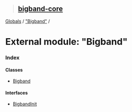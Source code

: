 > ## [bigband-core](../README.md)

[Globals](../globals.md) / ["Bigband"](_bigband_.md) /

# External module: "Bigband"

### Index

#### Classes

* [Bigband](../classes/_bigband_.bigband.md)

#### Interfaces

* [BigbandInit](../interfaces/_bigband_.bigbandinit.md)